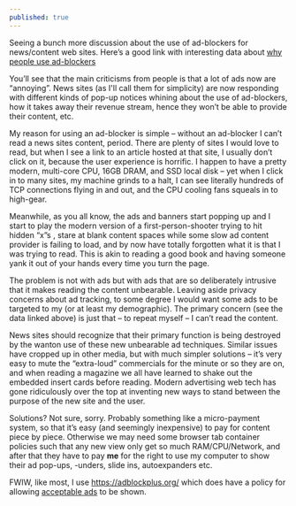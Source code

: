 ```yaml
---
published: true
---
```


Seeing a bunch more discussion about the use of ad-blockers for news/content web sites. Here’s a good link with interesting data about [why people use ad-blockers](https://research.hubspot.com/reports/why-people-block-ads-and-what-it-means-for-marketers-and-advertisers)
 
You’ll see that the main criticisms from people is that a lot of ads now are “annoying”.  News sites (as I'll call them for simplicity) are now responding with different kinds of pop-up notices whining about the use of ad-blockers, how it takes away their revenue stream, hence they won’t be able to provide their content, etc.
 
My reason for using an ad-blocker is simple – without an ad-blocker I can’t read a news sites content, period. There are plenty of sites I would love to read, but when I see a link to an article hosted at that site, I usually don’t click on it, because the user experience is horrific. I happen to have a pretty modern, multi-core CPU, 16GB DRAM, and SSD local disk – yet when I click in to many sites, my machine grinds to a halt, I can see literally hundreds of TCP connections flying in and out, and the CPU cooling fans squeals in to high-gear.
 
Meanwhile, as you all know, the ads and banners start popping up and I start to play the modern version of a first-person-shooter trying to hit hidden “x”s ,  stare at blank content spaces while some slow ad content provider is failing to load, and by now have totally forgotten what it is that I was trying to read. This is akin to reading a good book and having someone yank it out of your hands every time you turn the page.
 
The problem is not with ads but with ads that are so deliberately intrusive that it makes reading the content unbearable. Leaving aside privacy concerns about ad tracking, to some degree I would want some ads to be targeted to my (or at least my demographic). The primary concern (see the data linked above) is just that – to repeat myself – I can’t read the content. 

News sites should recognize that their primary function is being destroyed by the wanton use of these new unbearable ad techniques. Similar issues have cropped up in other media, but with much simpler solutions – it’s very easy to mute the “extra-loud” commercials for the minute or so they are on, and when reading a magazine we all have learned to shake out the embedded insert cards before reading. Modern advertising web tech has gone ridiculously over the top at inventing new ways to stand between the purpose of the new site and the user.
 
Solutions? Not sure, sorry. Probably something like a micro-payment system, so that it’s easy (and seemingly inexpensive) to pay for content piece by piece. Otherwise we may need some browser tab container policies such that any new view only get so much RAM/CPU/Network, and after that they have to pay **me** for the right to use my computer to show their ad pop-ups, -unders, slide ins, autoexpanders etc.

FWIW, like most, I use https://adblockplus.org/ which does have a policy for allowing [acceptable ads](https://adblockplus.org/en/acceptable-ads) to be shown.
 


